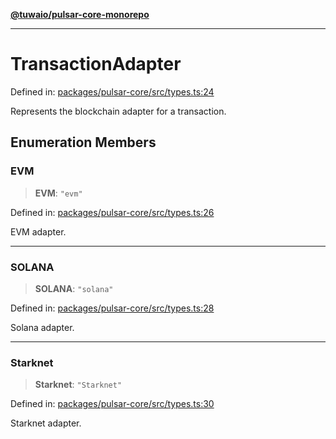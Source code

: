 [**@tuwaio/pulsar-core-monorepo**](../../../README.md)

***

# TransactionAdapter

Defined in: [packages/pulsar-core/src/types.ts:24](https://github.com/TuwaIO/pulsar-core/blob/30fab031cc560c10376add346b879fe90ade5298/packages/pulsar-core/src/types.ts#L24)

Represents the blockchain adapter for a transaction.

## Enumeration Members

### EVM

> **EVM**: `"evm"`

Defined in: [packages/pulsar-core/src/types.ts:26](https://github.com/TuwaIO/pulsar-core/blob/30fab031cc560c10376add346b879fe90ade5298/packages/pulsar-core/src/types.ts#L26)

EVM adapter.

***

### SOLANA

> **SOLANA**: `"solana"`

Defined in: [packages/pulsar-core/src/types.ts:28](https://github.com/TuwaIO/pulsar-core/blob/30fab031cc560c10376add346b879fe90ade5298/packages/pulsar-core/src/types.ts#L28)

Solana adapter.

***

### Starknet

> **Starknet**: `"Starknet"`

Defined in: [packages/pulsar-core/src/types.ts:30](https://github.com/TuwaIO/pulsar-core/blob/30fab031cc560c10376add346b879fe90ade5298/packages/pulsar-core/src/types.ts#L30)

Starknet adapter.
